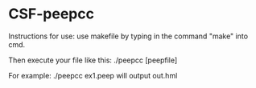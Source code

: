 # CSF-peepcc

Instructions for use: use makefile by typing in the command "make" into cmd. 

Then execute your file like this: ./peepcc [peepfile]

For example: ./peepcc ex1.peep will output out.hml
